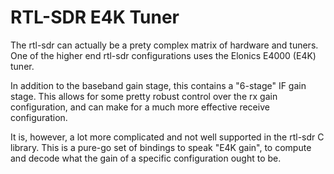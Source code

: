 # RTL-SDR E4K Tuner

The rtl-sdr can actually be a prety complex matrix of hardware and tuners. One
of the higher end rtl-sdr configurations uses the Elonics E4000 (E4K) tuner.

In addition to the baseband gain stage, this contains a "6-stage" IF gain stage.
This allows for some pretty robust control over the rx gain configuration, and
can make for a much more effective receive configuration.

It is, however, a lot more complicated and not well supported in the rtl-sdr
C library. This is a pure-go set of bindings to speak "E4K gain", to compute
and decode what the gain of a specific configuration ought to be.
